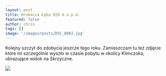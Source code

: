 ```yaml
---
layout: post
title: Hrobacza Łąka 828 m n.p.m.
featured: false
author: chris
tags: []
image: '/images/posts/DSC_0082.jpg'
---
```


<p class='c-content__cc-content'>
Kolejny szczyt do zdobycia jeszcze tego roku. Zamieszczam tu też zdjęcie które mi szczególnie wyszło w czasie pobytu w okolicy Klimczoka, obrazujące widok na Skrzyczne.
</p>

<img src="http://blog.krzysztofplonka.pl/images/posts/DSC_0088.jpg" class="c-content__cc-content__image" />